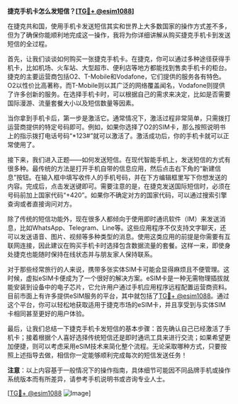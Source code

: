 **捷克手机卡怎么发短信？[[TG💪+ @esim1088](https://t.me/s/esim1088)]**

在捷克共和国，使用手机卡发送短信其实和世界上大多数国家的操作方式差不多，但为了确保你能顺利地完成这一操作，我将为你详细讲解从购买捷克手机卡到发送短信的全过程。

首先，让我们谈谈如何购买一张捷克手机卡。在捷克，你可以通过多种途径获得手机卡，比如机场、火车站、大型超市、便利店等地方都能找到售卖手机卡的柜台。捷克的主要运营商包括O2、T-Mobile和Vodafone，它们提供的服务各有特色。O2以性价比高著称，而T-Mobile则以其广泛的网络覆盖闻名，Vodafone则提供了许多创新的服务。在选择手机卡时，可以根据自己的需求来决定，比如是否需要国际漫游、流量套餐大小以及短信数量等因素。

当你拿到手机卡后，第一步是激活它。通常情况下，激活过程非常简单，只需拨打运营商提供的特定号码即可。例如，如果你选择了O2的SIM卡，那么按照说明书上的指示拨打电话号码“*123#”就可以激活了。激活成功后，你的手机卡就可以正常使用了。

接下来，我们进入正题——如何发送短信。在现代智能手机上，发送短信的方式有很多种。最传统的方法是打开手机自带的信息应用，然后点击右下角的“新建信息”按钮。在输入框中填写收件人的手机号码，并在下方编辑框里写下你想发送的内容。完成后，点击发送键即可。需要注意的是，在捷克发送国际短信时，必须在号码前加上国家代码“+420”。如果你不确定对方的国家代码，可以通过搜索引擎查询或者直接询问对方。

除了传统的短信功能外，现在很多人都倾向于使用即时通讯软件（IM）来发送消息，比如WhatsApp、Telegram、Line等。这些应用程序不仅支持文字聊天，还可以发送语音、图片、视频等多种类型的消息。使用这类应用的前提是你需要有互联网连接，因此建议在购买手机卡时选择包含数据流量的套餐。这样一来，即使身处捷克也能随时保持在线状态并与朋友家人保持联系。

对于那些经常旅行的人来说，携带多张实体SIM卡可能会显得麻烦且不便管理。这时候，虚拟eSIM卡便成为了一个很好的解决方案。eSIM卡是一种无需物理插拔就能安装到设备中的电子芯片，它允许用户通过手机应用程序远程配置运营商资料。目前市面上有许多提供eSIM服务的平台，其中就包括了[TG💪+ @esim1088](https://t.me/s/esim1088)。通过这个平台，你可以轻松地获取适用于捷克市场的eSIM卡，并且享受到与实体SIM卡相同甚至更好的用户体验。

最后，让我们总结一下捷克手机卡发短信的基本步骤：首先确认自己已经激活了手机卡；接着根据个人喜好选择传统短信还是即时通讯工具来进行交流；如果希望更加便捷，则可以考虑采用eSIM技术来简化整个流程。无论采取哪种方式，只要按照上述指导去做，相信你一定能够顺利完成每次的短信发送任务！

**注意**：以上内容基于一般情况下的操作指南，具体细节可能因不同品牌手机或操作系统版本而有所差异，请参考手机说明书或咨询专业人士。

[[TG💪+ @esim1088](https://t.me/s/esim1088) ![Image](https://i.postimg.cc/4NQfJmqS/Snipaste-2025-05-13-00-14-12.png)]
